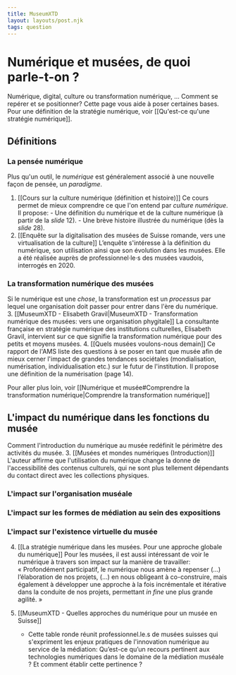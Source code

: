 ```yaml
---
title: MuseumXTD
layout: layouts/post.njk
tags: question
---
```

# Numérique et musées, de quoi parle-t-on ?
Numérique, digital, culture ou transformation numérique, ... Comment se repérer et se positionner? Cette page vous aide à poser certaines bases.
Pour une définition de la stratégie numérique, voir [[Qu'est-ce qu'une stratégie numérique]]. 

## Définitions
### La pensée numérique
Plus qu'un outil, le *numérique* est généralement associé à une nouvelle façon de pensée, un *paradigme*. 
1. [[Cours sur la culture numérique (définition et histoire)]]
   Ce cours permet de mieux comprendre ce que l'on entend par _culture numérique_. Il propose:
	   - Une définition du numérique et de la culture numérique (à partir de la _slide_ 12).
	   - Une brève histoire illustrée du numérique (dès la _slide_ 28).
2. [[Enquête sur la digitalisation des musées de Suisse romande, vers une virtualisation de la culture]] 
   L’enquête s'intéresse à la définition du numérique, son utilisation ainsi que son évolution dans les musées. Elle a été réalisée auprès de professionnel·le·s des musées vaudois, interrogés en 2020. 

### La transformation numérique des musées
Si le numérique est une *chose*, la transformation est un *processus* par lequel une organisation doit passer pour entrer dans l'ère du numérique.  
3. [[MuseumXTD - Elisabeth Gravil|MuseumXTD - Transformation numérique des musées: vers une organisation phygitale]]
   La consultante française en stratégie numérique des institutions culturelles, Elisabeth Gravil, intervient sur ce que signifie la transformation numérique pour des petits et moyens musées. 
4. [[Quels musées voulons-nous demain]] 
   Ce rapport de l'AMS liste des questions à se poser en tant que musée afin de mieux cerner l'impact de grandes tendances sociétales (mondialisation, numérisation, individualisation etc.) sur le futur de l'institution. Il propose une définition de la numérisation (page 14). 

Pour aller plus loin, voir [[Numérique et musée#Comprendre la transformation numérique|Comprendre la transformation numérique]]

## L'impact du numérique dans les fonctions du musée
Comment l'introduction du numérique au musée redéfinit le périmètre des activités du musée. 
3. [[Musées et mondes numériques (Introduction)]]
   L'auteur affirme que l'utilisation du numérique change la donne de l'accessibilité des contenus culturels, qui ne sont plus tellement dépendants du contact direct avec les collections physiques. 

### L'impact sur l'organisation muséale

### L'impact sur les formes de médiation au sein des expositions 

### L'impact sur l'existence virtuelle du musée 


4. [[La stratégie numérique dans les musées. Pour une approche globale du numérique]]
   Pour les musées, il est aussi intéressant de voir le numérique à travers son impact sur la manière de travailler: « Profondément participatif, le numérique nous amène à repenser (…) l’élaboration de nos projets, (…) en nous obligeant à co-construire, mais également à développer une approche à la fois incrémentale et itérative dans la conduite de nos projets, permettant _in fine_ une plus grande agilité. »

5. [[MuseumXTD - Quelles approches du numérique pour un musée en Suisse]]
	- Cette table ronde réunit professionnel.le.s de musées suisses qui s'expriment les enjeux pratiques de l'innovation numérique au service de la médiation: Qu’est-ce qu’un recours pertinent aux technologies numériques dans le domaine de la médiation muséale ? Et comment établir cette pertinence ?

